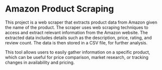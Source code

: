 # Amazon Product Scraping

This project is a web scraper that extracts product data from Amazon given the name of the product. The scraper uses web scraping techniques to access and extract relevant information from the Amazon website. The extracted data includes details such as the description, price, rating, and review count. The data is then stored in a CSV file, for further analysis. 

This tool allows users to easily gather information on a specific product, which can be useful for price comparison, market research, or tracking changes in availability and pricing.
